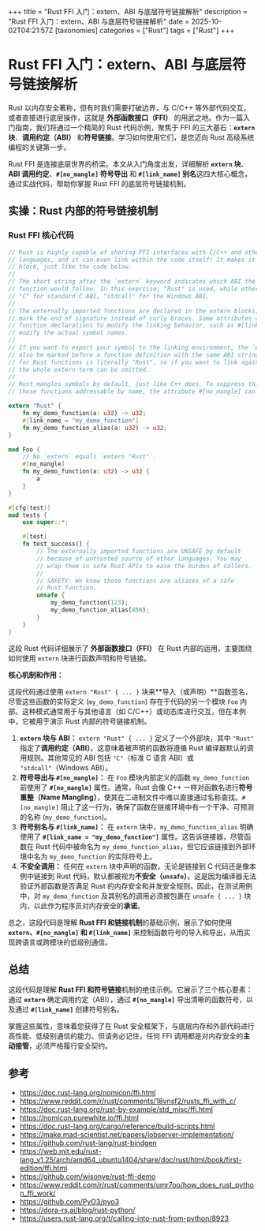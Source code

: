 +++
title = "Rust FFI 入门：extern、ABI 与底层符号链接解析"
description = "Rust FFI 入门：extern、ABI 与底层符号链接解析"
date = 2025-10-02T04:21:57Z
[taxonomies]
categories = ["Rust"]
tags = ["Rust"]
+++

<!-- more -->

# Rust FFI 入门：extern、ABI 与底层符号链接解析

Rust 以内存安全著称，但有时我们需要打破边界，与 C/C++ 等外部代码交互，或者直接进行底层操作，这就是 **外部函数接口（FFI）** 的用武之地。作为一篇入门指南，我们将通过一个精简的 Rust 代码示例，聚焦于 FFI 的三大基石：**`extern` 块**、**调用约定（ABI）** 和**符号链接**。学习如何使用它们，是您迈向 Rust 高级系统编程的关键第一步。

Rust FFI 是连接底层世界的桥梁。本文从入门角度出发，详细解析 **`extern` 块**、**ABI 调用约定**、**`#[no_mangle]` 符号导出** 和 **`#[link_name]` 别名**这四大核心概念，通过实战代码，帮助你掌握 Rust FFI 的底层符号链接机制。

## 实操：Rust 内部的符号链接机制

### Rust FFI 核心代码

```rust
// Rust is highly capable of sharing FFI interfaces with C/C++ and other statically compiled
// languages, and it can even link within the code itself! It makes it through the extern
// block, just like the code below.
//
// The short string after the `extern` keyword indicates which ABI the externally imported
// function would follow. In this exercise, "Rust" is used, while other variants exists like
// "C" for standard C ABI, "stdcall" for the Windows ABI.
//
// The externally imported functions are declared in the extern blocks, with a semicolon to
// mark the end of signature instead of curly braces. Some attributes can be applied to those
// function declarations to modify the linking behavior, such as #[link_name = ".."] to
// modify the actual symbol names.
//
// If you want to export your symbol to the linking environment, the `extern` keyword can
// also be marked before a function definition with the same ABI string note. The default ABI
// for Rust functions is literally "Rust", so if you want to link against pure Rust functions,
// the whole extern term can be omitted.
//
// Rust mangles symbols by default, just like C++ does. To suppress this behavior and make
// those functions addressable by name, the attribute #[no_mangle] can be applied.

extern "Rust" {
    fn my_demo_function(a: u32) -> u32;
    #[link_name = "my_demo_function"]
    fn my_demo_function_alias(a: u32) -> u32;
}

mod Foo {
    // No `extern` equals `extern "Rust"`.
    #[no_mangle]
    fn my_demo_function(a: u32) -> u32 {
        a
    }
}

#[cfg(test)]
mod tests {
    use super::*;

    #[test]
    fn test_success() {
        // The externally imported functions are UNSAFE by default
        // because of untrusted source of other languages. You may
        // wrap them in safe Rust APIs to ease the burden of callers.
        //
        // SAFETY: We know those functions are aliases of a safe
        // Rust function.
        unsafe {
            my_demo_function(123);
            my_demo_function_alias(456);
        }
    }
}

```

这段 Rust 代码详细展示了 **外部函数接口（FFI）** 在 Rust 内部的运用，主要围绕如何使用 `extern` 块进行函数声明和符号链接。

**核心机制和作用：**

这段代码通过使用 `extern "Rust" { ... }` 块来**导入（或声明）**函数签名，尽管这些函数的实际定义 (`my_demo_function`) 存在于代码的另一个模块 `Foo` 内部。这种模式通常用于与其他语言（如 C/C++）或动态库进行交互，但在本例中，它被用于演示 Rust 内部的符号链接机制。

1. **`extern` 块与 ABI：** `extern "Rust" { ... }` 定义了一个外部块，其中 `"Rust"` 指定了**调用约定（ABI）**。这意味着被声明的函数将遵循 Rust 编译器默认的调用规则。其他常见的 ABI 包括 `"C"`（标准 C 语言 ABI）或 `"stdcall"`（Windows ABI）。
2. **符号导出与 `#[no_mangle]`：** 在 `Foo` 模块内部定义的函数 `my_demo_function` 前使用了 **`#[no_mangle]`** 属性。通常，Rust 会像 C++ 一样对函数名进行**符号重整（Name Mangling）**，使其在二进制文件中难以直接通过名称查找。`#[no_mangle]` 阻止了这一行为，确保了函数在链接环境中有一个干净、可预测的名称 (`my_demo_function`)。
3. **符号别名与 `#[link_name]`：** 在 `extern` 块中，`my_demo_function_alias` 明确使用了 **`#[link_name = "my_demo_function"]`** 属性。这告诉链接器，尽管函数在 Rust 代码中被命名为 `my_demo_function_alias`，但它应该链接到外部环境中名为 `my_demo_function` 的实际符号上。
4. **不安全调用：** 任何在 `extern` 块中声明的函数，无论是链接到 C 代码还是像本例中链接到 Rust 代码，默认都被视为**不安全（`unsafe`）**。这是因为编译器无法验证外部函数是否满足 Rust 的内存安全和并发安全规则。因此，在测试用例中，对 `my_demo_function` 及其别名的调用必须被包裹在 `unsafe { ... }` 块内，以此作为程序员对内存安全的**承诺**。

总之，这段代码是理解 **Rust FFI 和链接机制**的基础示例，展示了如何使用 **`extern`、`#[no_mangle]` 和 `#[link_name]`** 来控制函数符号的导入和导出，从而实现跨语言或跨模块的低级别通信。

## 总结

这段代码是理解 **Rust FFI 和符号链接**机制的绝佳示例。它展示了三个核心要素：通过 **`extern`** 确定调用约定（ABI），通过 **`#[no_mangle]`** 导出清晰的函数符号，以及通过 **`#[link_name]`** 创建符号别名。

掌握这些属性，意味着您获得了在 Rust 安全框架下，与底层内存和外部代码进行高性能、低级别通信的能力。但请务必记住，任何 FFI 调用都是对内存安全的**主动接管**，必须严格履行安全契约。

## 参考

- <https://doc.rust-lang.org/nomicon/ffi.html>
- <https://www.reddit.com/r/rust/comments/18vnsf2/rusts_ffi_with_c/>
- <https://doc.rust-lang.org/rust-by-example/std_misc/ffi.html>
- <https://nomicon.purewhite.io/ffi.html>
- <https://doc.rust-lang.org/cargo/reference/build-scripts.html>
- <https://make.mad-scientist.net/papers/jobserver-implementation/>
- <https://github.com/rust-lang/rust-bindgen>
- <https://web.mit.edu/rust-lang_v1.25/arch/amd64_ubuntu1404/share/doc/rust/html/book/first-edition/ffi.html>
- <https://github.com/wisonye/rust-ffi-demo>
- <https://www.reddit.com/r/rust/comments/umr7oo/how_does_rust_python_ffi_work/>
- <https://github.com/PyO3/pyo3>
- <https://dora-rs.ai/blog/rust-python/>
- <https://users.rust-lang.org/t/calling-into-rust-from-python/8923>
